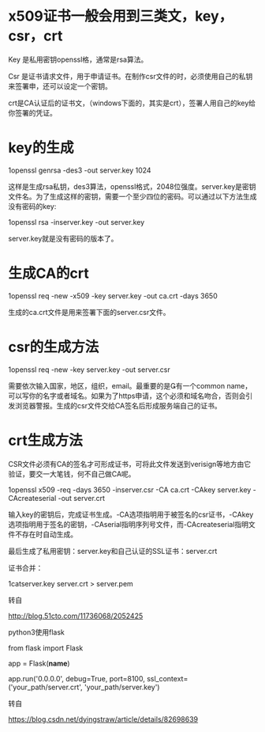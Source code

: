 # x509证书一般会用到三类文，key，csr，crt

Key 是私用密钥openssl格，通常是rsa算法。

Csr 是证书请求文件，用于申请证书。在制作csr文件的时，必须使用自己的私钥来签署申，还可以设定一个密钥。

crt是CA认证后的证书文，（windows下面的，其实是crt），签署人用自己的key给你签署的凭证。

# key的生成 

1openssl genrsa -des3 -out server.key 1024

这样是生成rsa私钥，des3算法，openssl格式，2048位强度。server.key是密钥文件名。为了生成这样的密钥，需要一个至少四位的密码。可以通过以下方法生成没有密码的key:

1openssl rsa -inserver.key -out server.key

server.key就是没有密码的版本了。 


# 生成CA的crt

1openssl req -new -x509 -key server.key -out ca.crt -days 3650

生成的ca.crt文件是用来签署下面的server.csr文件。 


# csr的生成方法

1openssl req -new -key server.key -out server.csr

需要依次输入国家，地区，组织，email。最重要的是有一个common name，可以写你的名字或者域名。如果为了https申请，这个必须和域名吻合，否则会引发浏览器警报。生成的csr文件交给CA签名后形成服务端自己的证书。 


# crt生成方法

CSR文件必须有CA的签名才可形成证书，可将此文件发送到verisign等地方由它验证，要交一大笔钱，何不自己做CA呢。

1openssl x509 -req -days 3650 -inserver.csr -CA ca.crt -CAkey server.key -CAcreateserial -out server.crt

输入key的密钥后，完成证书生成。-CA选项指明用于被签名的csr证书，-CAkey选项指明用于签名的密钥，-CAserial指明序列号文件，而-CAcreateserial指明文件不存在时自动生成。

最后生成了私用密钥：server.key和自己认证的SSL证书：server.crt

证书合并：

1catserver.key server.crt > server.pem

转自

http://blog.51cto.com/11736068/2052425


python3使用flask

from flask import Flask

app = Flask(__name__)   

app.run('0.0.0.0', debug=True, port=8100, ssl_context=('your_path/server.crt', 'your_path/server.key')

转自

https://blog.csdn.net/dyingstraw/article/details/82698639
